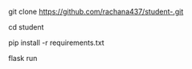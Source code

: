 git clone https://github.com/rachana437/student-.git

cd student

pip install -r requirements.txt

flask run
